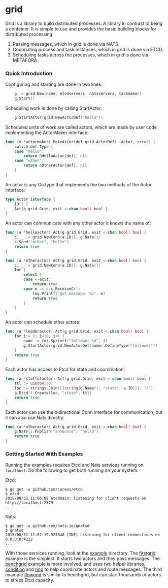 grid
====

Grid is a library to build distributed processes. A library in contrast to being a container. 
It is  simple to use and provides the basic building blocks for distributed processing:

 1. Passing messages, which in grid is done via NATS.
 1. Coorinating process and task instances, which in grid is done via ETCD.
 1. Scheduling tasks across the processes, which in grid is done via METAFORA.

### Quick Introduction

Configuring and starting are done in two lines:
```go
    g := grid.New(name, etcdservers, natsservers, taskmaker)
    g.Start()
```

Scheduling work is done by calling StartActor:
```go
    g.StartActor(grid.NewActorDef("hello"))
```

Scheduled units of work are called actors, which are made by user code implementing the ActorMaker interface:
```go
func (m *actormaker) MakeActor(def grid.ActorDef) (Actor, error) {
    swtich def.Type {
    case "hello":
        return &HelloActor{def}, nil
    case "other":
        return &OtherActor{def}, nil
    }
}
```

An actor is any Go type that implements the two methods of the Actor interface:
```go
type Actor interface {
    ID() {
    Act(g grid.Grid, exit <-chan bool) bool {
}
```

An actor can communicate with any other actor it knows the name of:
```go
func (a *helloactor) Act(g grid.Grid, exit <-chan bool) bool {
    c, _ := grid.NewConn(a.ID(), g.Nats())
    c.Send("other", "hello")
    return true
}

func (a *otheractor) Act(g grid.Grid, exit <-chan bool) bool {
    c, _ := grid.NewConn(a.ID(), g.Nats())
    for {
        select {
        case <-exit:
            return true
        case m := <-c.ReceiveC():
            log.Printf("got message: %v", m)
            return true
        }
    }
}
```

An actor can schedule other actors:
```go
func (a *leaderactor) Act(g grid.Grid, exit <-chan bool) bool {
    for i:= 0; i<10; i++ {
        name := fmt.Sprintf("follower-%d", i)
        g.StartActor(grid.NewActorDef(name).DefineType("follower"))
    }
    return true
}
```

Each actor has access to Etcd for state and coordination:
```go
func (a *statfulactor) Act(g grid.Grid, exit <-chan bool) bool {
    ttl := uint64(30)
    loc := strings.Join([]string{g.Name(), "state", a.ID()}, "/")
    g.Etcd().Create(loc, "state", ttl)
    return true
}
```

Each actor can use the bidiractional Conn interface for communication, but it
can also use Nats directly:
```go
func (a *otheractor) Act(g grid.Grid, exit <-chan bool) bool {
    g.Nats().Publish("announce", "hello")
    return true
}
```

### Getting Started With Examples

Running the examples requires Etcd and Nats services running on `localhost`. Do the following to
get both running on your system:

Etcd:

    $ go get -u github.com/coreos/etcd
    $ etcd
    2015/08/31 11:06:08 etcdmain: listening for client requests on http://localhost:2379
    ...

Nats:

    $ go get -u github.com/nats-io/gnatsd
    $ gnatsd
    2015/08/31 11:07:19.925048 [INF] Listening for client connections on 0.0.0.0:4222
    ...

With those services running, look at the [example](example/) directory. The [firstgrid](example/firstgrid/)
example is the simplest. It starts two actors and they pass messages. The [benchgrid](example/benchgrid/)
example is more involved, and uses two helper libraries, [condition](condition/) and [ring](ring/) to
help coordinate actors and route messages. The third example [flowgrid](example/flowgrid/) is similar
to benchgrid, but can start thousands of actors to stress Etcd capacity.